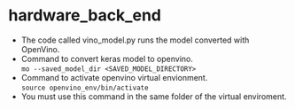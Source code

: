 # hardware_back_end

- The code called vino_model.py runs the model converted with OpenVino.
- Command to convert keras model to openvino. <br>
```mo --saved_model_dir <SAVED_MODEL_DIRECTORY>```
- Command to activate openvino virtual envionment. <br>
```source openvino_env/bin/activate```<br>
- You must use this command in the same folder of the virtual enviroment.
